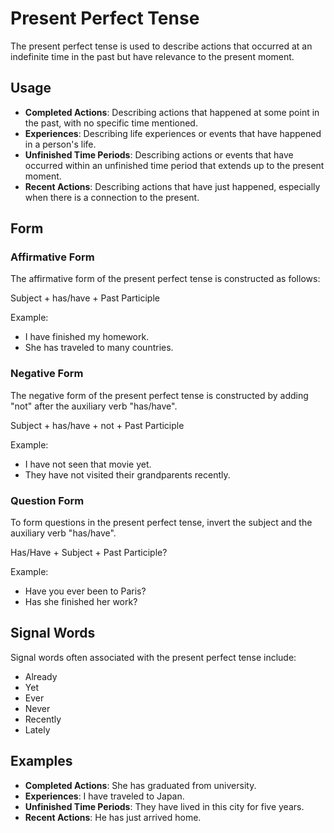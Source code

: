 # Present Perfect Tense

The present perfect tense is used to describe actions that occurred at an indefinite time in the past but have relevance to the present moment.

## Usage

- **Completed Actions**: Describing actions that happened at some point in the past, with no specific time mentioned.
- **Experiences**: Describing life experiences or events that have happened in a person's life.
- **Unfinished Time Periods**: Describing actions or events that have occurred within an unfinished time period that extends up to the present moment.
- **Recent Actions**: Describing actions that have just happened, especially when there is a connection to the present.

## Form

### Affirmative Form

The affirmative form of the present perfect tense is constructed as follows:

Subject + has/have + Past Participle

Example:

- I have finished my homework.
- She has traveled to many countries.

### Negative Form

The negative form of the present perfect tense is constructed by adding "not" after the auxiliary verb "has/have".

Subject + has/have + not + Past Participle

Example:

- I have not seen that movie yet.
- They have not visited their grandparents recently.

### Question Form

To form questions in the present perfect tense, invert the subject and the auxiliary verb "has/have".

Has/Have + Subject + Past Participle?

Example:

- Have you ever been to Paris?
- Has she finished her work?

## Signal Words

Signal words often associated with the present perfect tense include:

- Already
- Yet
- Ever
- Never
- Recently
- Lately

## Examples

- **Completed Actions**: She has graduated from university.
- **Experiences**: I have traveled to Japan.
- **Unfinished Time Periods**: They have lived in this city for five years.
- **Recent Actions**: He has just arrived home.
